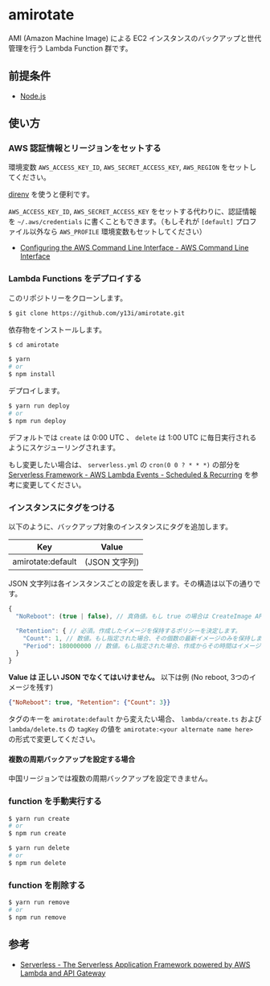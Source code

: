 # amirotate

AMI (Amazon Machine Image) による EC2 インスタンスのバックアップと世代管理を行う Lambda Function 群です。

## 前提条件

- [Node.js](https://nodejs.org/)

## 使い方

### AWS 認証情報とリージョンをセットする

環境変数 `AWS_ACCESS_KEY_ID`, `AWS_SECRET_ACCESS_KEY`, `AWS_REGION` をセットしてください。

[direnv](https://github.com/direnv/direnv) を使うと便利です。

`AWS_ACCESS_KEY_ID`, `AWS_SECRET_ACCESS_KEY` をセットする代わりに、認証情報を `~/.aws/credentials` に書くこともできます。（もしそれが `[default]` プロファイル以外なら `AWS_PROFILE` 環境変数もセットしてください）

- [Configuring the AWS Command Line Interface - AWS Command Line Interface](http://docs.aws.amazon.com/cli/latest/userguide/cli-chap-getting-started.html#cli-config-files)

### Lambda Functions をデプロイする

このリポジトリーをクローンします。

```sh
$ git clone https://github.com/y13i/amirotate.git
```

依存物をインストールします。

```sh
$ cd amirotate

$ yarn
# or
$ npm install
```

デプロイします。

```sh
$ yarn run deploy
# or
$ npm run deploy
```

デフォルトでは `create` は 0:00 UTC 、 `delete` は 1:00 UTC に毎日実行されるようにスケジューリングされます。

もし変更したい場合は、 `serverless.yml` の `cron(0 0 ? * * *)` の部分を [Serverless Framework - AWS Lambda Events - Scheduled & Recurring](https://serverless.com/framework/docs/providers/aws/events/schedule/) を参考に変更してください。

### インスタンスにタグをつける

以下のように、バックアップ対象のインスタンスにタグを追加します。

| Key               | Value         |
|-------------------|---------------|
| amirotate:default | (JSON 文字列) |

JSON 文字列は各インスタンスごとの設定を表します。その構造は以下の通りです。

```js
{
  "NoReboot": (true | false), // 真偽値。もし true の場合は CreateImage API が NoReboot オプション付きで呼ばれます。

  "Retention": { // 必須。作成したイメージを保持するポリシーを決定します。
    "Count": 1, // 数値。もし指定された場合、その個数の最新イメージのみを保持します。
    "Period": 180000000 // 数値。もし指定された場合、作成からその時間はイメージを保持します。単位はミリ秒です。
  }
}
```

**Value は 正しい JSON でなくてはいけません。** 以下は例 (No reboot, 3つのイメージを残す)

```json
{"NoReboot": true, "Retention": {"Count": 3}}
```

タグのキーを `amirotate:default` から変えたい場合、 `lambda/create.ts` および `lambda/delete.ts` の `tagKey` の値を `amirotate:<your alternate name here>` の形式で変更してください。

#### 複数の周期バックアップを設定する場合

中国リージョンでは複数の周期バックアップを設定できません。

### function を手動実行する

```sh
$ yarn run create
# or
$ npm run create
```

```sh
$ yarn run delete
# or
$ npm run delete
```

### function を削除する

```sh
$ yarn run remove
# or
$ npm run remove
```

## 参考

- [Serverless - The Serverless Application Framework powered by AWS Lambda and API Gateway](https://serverless.com/)
